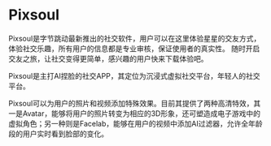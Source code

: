 # Pixsoul

Pixsoul是字节跳动最新推出的社交软件，用户可以在这里体验星星的交友方式，体验社交乐趣，所有用户的信息都是专业审核，保证使用者的真实性。 随时开启交友之旅，让社交变得更简单，感兴趣的用户快来下载体验吧。

Pixsoul是主打AI捏脸的社交APP，其定位为沉浸式虚拟社交平台，年轻人的社交平台。

Pixsoul可以为用户的照片和视频添加特殊效果。目前其提供了两种高清特效，其一是Avatar，能够将用户的照片转变为相应的3D形象，还可塑造成电子游戏中的虚拟角色；另一种则是Facelab，能够在用户的视频中添加AI过滤器，允许全年龄段的用户实时看到脸部的变化。
